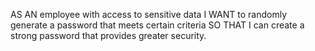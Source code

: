 

AS AN employee with access to sensitive data
I WANT to randomly generate a password that meets certain criteria
SO THAT I can create a strong password that provides greater security.
